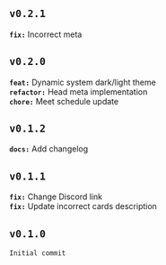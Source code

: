 ## `v0.2.1`
**`fix:`** Incorrect meta



## `v0.2.0`
**`feat:`** Dynamic system dark/light theme
<br>
**`refactor:`** Head meta implementation
<br>
**`chore:`** Meet schedule update



## `v0.1.2`
**`docs:`** Add changelog



## `v0.1.1`
**`fix:`** Change Discord link
<br>
**`fix:`** Update incorrect cards description



## `v0.1.0`
`Initial commit`